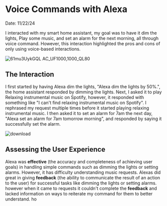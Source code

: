 # Voice Commands with Alexa
Date: 11/22/24


I interacted with my smart home assistant, my goal was to have it dim the lights, Play some music, and set an alarm for the next morning, all through voice command. However, this interaction highlighted the pros and cons of only using voice-based interactions.

![61mu3UykGQL _AC_UF1000,1000_QL80_](https://github.com/user-attachments/assets/282bac5d-07d4-4293-a871-c12e77b7def7)

## The Interaction
I first started by having Alexa dim the lights, "Alexa dim the lights by 50%.", the home assistant responded by dimming the lights. Next, I asked it to play Relaxing instrumental music on Spotify, however, it responded with something like "I can't find relaxing instrumental music on Spotify". I rephrased my request multiple times before it started playing relaxing instrumental music. I then asked it to set an alarm for 7am the next day, "Alexa set an alarm for 7am tomorrow morning", and responded by saying it successfully set the alarm. 

![download](https://github.com/user-attachments/assets/c00f24e3-25ce-4d17-9884-1c33acf10a2c)


## Assessing the User Experience

Alexa was  **effective**  (the accuracy and completeness of achieving user goals) in handling simple commands such as dimming the lights or setting alarms. However, it has difficulty understanding music requests. Alexas did great in giving **feedback** (the ability to communicate the result of an action to the user) for successful tasks like dimming the lights or setting alarms. however when it came to requests it couldn't complete the **feedback** and lacked information on ways to reiterate my command for them to better understand. ho
